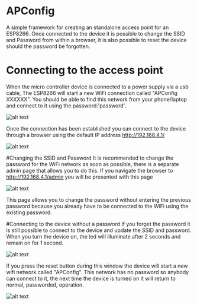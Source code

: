 # APConfig
A simple framework for creating an standalone access point for an ESP8266. 
Once connected to the device it is possible to change the SSID and Password from within a browser, it is also possible to reset the device should the password be forgotten.

# Connecting to the access point
When the micro controller device is connected to a power supply via a usb cable,
The ESP8266 will start a new WiFi connection called "APConfig XXXXXX". You should be able to find this network from your phone/laptop and connect to it using the password:'password'.

![alt text](https://github.com/msraynsford/APConfig/blob/master/WifiNetwork.png "Wifi List")

Once the connection has been established you can connect to the device through a browser using the default IP address http://192.168.4.1/

![alt text](https://github.com/msraynsford/APConfig/blob/master/Browser.png "Browser Image")


#Changing the SSID and Password
It is recommended to change the password for the WiFi network as soon as possible, there is a separate admin page that allows you to do this. If you navigate the browser to http://192.168.4.1/admin you will be presented with this page

![alt text](https://github.com/msraynsford/APConfig/blob/master/Admin.png "Admin Image")

This page allows you to change the password without entering the previous password because you already have to be connected to the WiFi using the existing password. 

#Connecting to the device without a password
If you forget the password it is still possible to connect to the device and update the SSID and password. When you turn the device on, the led will illuminate after 2 seconds and remain on for 1 second. 

![alt text](https://github.com/msraynsford/APConfig/blob/master/Device.png "Device Image")

If you press the reset button during this window the device will start a new wifi network called "APConfig". This network has no password so anybody can connect to it, the next time the device is turned on it will return to normal, passworded, operation.

![alt text](https://github.com/msraynsford/APConfig/blob/master/APConfig.png "APConfig Image")


